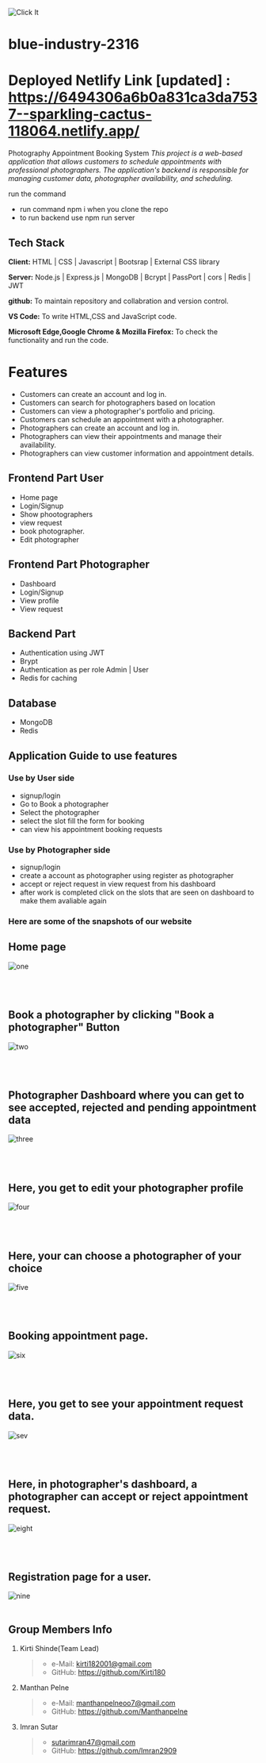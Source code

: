 ![Click It](https://user-images.githubusercontent.com/115463536/236754604-658eab7e-4823-4a29-bd15-ab68f71dedba.png)
# blue-industry-2316
# Deployed Netlify Link [updated] : https://6494306a6b0a831ca3da7537--sparkling-cactus-118064.netlify.app/

Photography Appointment Booking System
*This project is a web-based application that allows customers to schedule appointments with professional photographers. The application's backend is responsible for managing customer data, photographer availability, and scheduling.*

run the command 
- run command npm i when you clone the repo
- to run backend use npm run server

## Tech Stack

**Client:** HTML | CSS | Javascript | Bootsrap | External CSS library

**Server:** Node.js | Express.js | MongoDB | Bcrypt | PassPort | cors | Redis | JWT

**github:** To maintain repository and collabration and version control.

**VS Code:** To write HTML,CSS and JavaScript code.

**Microsoft Edge,Google Chrome & Mozilla Firefox:** To check the functionality and run the code.
# Features
- Customers can create an account and log in.
- Customers can search for photographers based on location
- Customers can view a photographer's portfolio and pricing.
- Customers can schedule an appointment with a photographer.
- Photographers can create an account and log in.
- Photographers can view their appointments and manage their availability.
- Photographers can view customer information and appointment details.
## Frontend Part User

- Home page
- Login/Signup
- Show phootographers
- view request
- book photographer.
- Edit photographer

## Frontend Part Photographer

- Dashboard
- Login/Signup
- View profile
- View request

## Backend Part
- Authentication using JWT
- Brypt 
- Authentication as per role Admin | User
- Redis for caching

## Database  
 - MongoDB
 - Redis
 
## Application Guide to use features
 ### Use by User side
-  signup/login 
-  Go to Book a photographer
-  Select the photographer
-  select the slot fill the form for booking
-  can view his appointment booking requests
 ### Use by Photographer side
-  signup/login 
-  create a account as photographer using register as photographer
-  accept or reject request in view request from his dashboard
-  after work is completed click on the slots that are seen on dashboard to make them avaliable again


### Here are some of the snapshots of our website
## Home page
![one](./Images/Screenshot%202023-06-22%20172432.png)

<br>
<br>

## Book a photographer by clicking "Book a photographer" Button
![two](./Images/Screenshot%202023-06-22%20172601.png)

<br>
<br>

## Photographer Dashboard where you can get to see accepted, rejected and pending appointment data 
![three](./Images/Screenshot%202023-06-22%20172721.png)

<br>
<br>

## Here, you get to edit your photographer profile
![four](./Images/Screenshot%202023-06-22%20172833.png)

<br>
<br>

## Here, your can choose a photographer of your choice
![five](./Images/Screenshot%202023-06-22%20172953.png)

<br>
<br>

## Booking appointment page.
![six](./Images/Screenshot%202023-06-22%20173105.png)

<br>
<br>

## Here, you get to see your appointment request data.
![sev](./Images/Screenshot%202023-06-22%20173323.png)

<br>
<br>

## Here, in photographer's dashboard, a photographer can accept or reject appointment request.
![eight](./Images/Screenshot%202023-06-22%20173738.png)

<br>
<br>

## Registration page for a user.
![nine](./Images/Screenshot%202023-06-22%20173822.png)
<br>
<br>
  
## Group Members Info

1. Kirti Shinde(Team Lead)
   >    - e-Mail: kirti182001@gmail.com
   >    - GitHub: https://github.com/Kirti180


2. Manthan Pelne
   >    - e-Mail: manthanpelneoo7@gmail.com
   >    - GitHub: https://github.com/Manthanpelne


3. Imran Sutar
   >    - sutarimran47@gmail.com
   >    - GitHub: https://github.com/Imran2909


<br>

